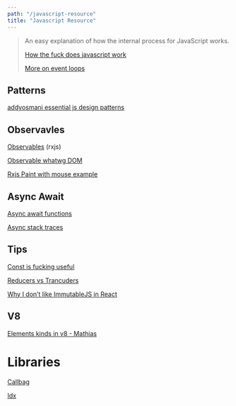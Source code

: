 ```yaml
---
path: "/javascript-resource"
title: "Javascript Resource"
---
```


> An easy explanation of how the internal process for JavaScript works.
>
> [How the fuck does javascript work](https://www.youtube.com/watch?v=8aGhZQkoFbQ)
>
> [More on event loops](https://www.youtube.com/watch?v=S3H5dRmF82k&feature=youtu.be&t=2515)

## Patterns

[addyosmani essential js design patterns](https://addyosmani.com/resources/essentialjsdesignpatterns/book/)

## Observavles

[Observables](https://x-team.com/blog/rxjs-observables/) \(rxjs\)

[Observable whatwg DOM](https://github.com/whatwg/dom/issues/544)

[Rxjs Paint with mouse example](https://medium.com/@jdjuan/mouse-drag-with-rxjs-45861c4d0b7e)

## Async Await

[Async await functions](https://start.jcolemorrison.com/5-tips-and-thoughts-on-async-await-functions/)

[Async stack traces](https://mathiasbynens.be/notes/async-stack-traces/)

## Tips

[Const is fucking useful](https://medium.com/@cherp/const-is-fucking-useful-8f2b4e6652ea)

[Reducers vs Trancuders](http://maksimivanov.com/posts/reducers-vs-transducers)

[Why I don’t like ImmutableJS in React](https://itnext.io/why-i-dont-like-immutablejs-in-react-f1d2fd03230e)


## V8 

[Elements kinds in v8 - Mathias](https://v8project.blogspot.com.es/2017/09/elements-kinds-in-v8.html)

# Libraries

[Callbag](https://github.com/staltz/callbag-basics)

[Idx](https://github.com/facebookincubator/idx)
